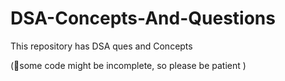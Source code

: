 # DSA-Concepts-And-Questions
This repository has DSA ques and Concepts

(🙏some code might be incomplete, so please be patient )

